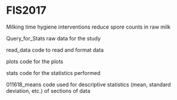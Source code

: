 # FIS2017
Milking time hygiene interventions reduce spore counts in raw milk

Query_for_Stats
raw data for the study

read_data
code to read and format data

plots
code for the plots 

stats
code for the statistics performed

011618_means
code used for descriptive statistics (mean, standard deviation, etc.) of sections of data
